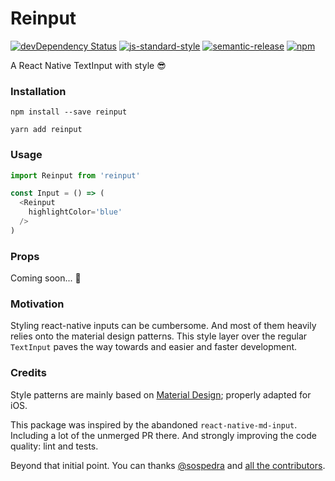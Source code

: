 # Reinput

[![devDependency Status](https://david-dm.org/sospedra/reinput/dev-status.svg)](https://david-dm.org/sospedra/reinput#info=devDependencies)
[![js-standard-style](https://img.shields.io/badge/code%20style-standard-brightgreen.svg)](http://standardjs.com/)
[![semantic-release](https://img.shields.io/badge/%20%20%F0%9F%93%A6%F0%9F%9A%80-semantic--release-e10079.svg)](https://github.com/semantic-release/semantic-release)
[![npm](https://img.shields.io/npm/dm/reinput.svg)](https://www.npmjs.org/package/awesome-badges)

A React Native TextInput with style 😎

### Installation

`npm install --save reinput`

`yarn add reinput`

### Usage

```js
import Reinput from 'reinput'

const Input = () => (
  <Reinput
    highlightColor='blue'
  />
)
```

### Props

Coming soon... 👀

### Motivation

Styling react-native inputs can be cumbersome. And most of them heavily relies
onto the material design patterns. This style layer over the regular `TextInput`
paves the way towards and easier and faster development.

### Credits

Style patterns are mainly based on [Material Design](https://material.io/guidelines/components/text-fields.html#); properly adapted for iOS.

This package was inspired by the abandoned `react-native-md-input`. Including a lot
of the unmerged PR there. And strongly improving the code quality: lint and tests.

Beyond that initial point. You can thanks [@sospedra](https://github.com/sospedra)
and [all the contributors](https://github.com/sospedra/reinput/graphs/contributors).

